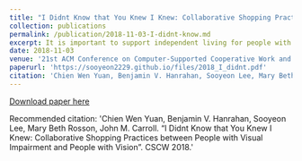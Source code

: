 ```yaml
---
title: "I Didnt Know that You Knew I Knew: Collaborative Shopping Practices between People with Visual Impairment and People with Vision"
collection: publications
permalink: /publication/2018-11-03-I-didnt-know.md
excerpt: It is important to support independent living for people with visual impairments (PVI). Part of this can be accomplished with individual assistive technologies. However, in this paper we emphasize the social and collaborative needs for PVI to fully integrate into society as equals. The study assesses how PVI collaborate with different types of sighted partners when shopping together. We chose to study grocery shopping because it is a critical and challenging task for PVI. We conducted field observations and in-depth interviews with five PVI and their sighted shopping partners, including spouses, caseworkers, and store-provided courtesy shoppers. We found several factors that modulated these collaborations with varying forms of common ground: 1) knowledge about how to assist PVI; 2) interpersonal knowledge resulting from common experience and interpersonal relationship history; and 3) knowledge of shopping as a practice. We discuss our findings with respect to the implications for designing collaborative interactions. 
date: 2018-11-03
venue: '21st ACM Conference on Computer-Supported Cooperative Work and Social Computing, CSCW 2018'
paperurl: 'https://sooyeon2229.github.io/files/2018_I_didnt.pdf'
citation: 'Chien Wen Yuan, Benjamin V. Hanrahan, Sooyeon Lee, Mary Beth Rosson, John M. Carroll. “I Didn’t Know that You Knew I Knew: Collaborative Shopping Practices between People with Visual Impairment and People with Vision”. CSCW 2018.'
---
```


[Download paper here](https://sooyeon2229.github.io/files/2018_I_didnt.pdf)

Recommended citation: 'Chien Wen Yuan, Benjamin V. Hanrahan, Sooyeon Lee, Mary Beth Rosson, John M. Carroll. “I Didnt Know that You Knew I Knew: Collaborative Shopping Practices between People with Visual Impairment and People with Vision”. CSCW 2018.'

